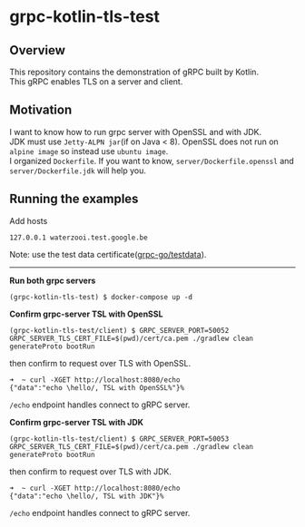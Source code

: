 # grpc-kotlin-tls-test

## Overview

This repository contains the demonstration of gRPC built by Kotlin.  
This gRPC enables TLS on a server and client.

## Motivation

I want to know how to run grpc server with OpenSSL and with JDK.  
JDK must use `Jetty-ALPN jar`(if on Java < 8). 
OpenSSL does not run on `alpine image` so instead use `ubuntu image`.  
I organized `Dockerfile`. If you want to know, `server/Dockerfile.openssl` and `server/Dockerfile.jdk` will help you.  


## Running the examples

Add hosts
```
127.0.0.1 waterzooi.test.google.be
```

Note: use the test data certificate([grpc-go/testdata](https://github.com/grpc/grpc-go/tree/master/testdata)).

---

**Run both grpc servers**

```docker-compose shell
(grpc-kotlin-tls-test) $ docker-compose up -d
```

**Confirm grpc-server TSL with OpenSSL**

```running-client-server shell
(grpc-kotlin-tls-test/client) $ GRPC_SERVER_PORT=50052 GRPC_SERVER_TLS_CERT_FILE=$(pwd)/cert/ca.pem ./gradlew clean generateProto bootRun
```

then confirm to request over TLS with OpenSSL.
```
➜  ~ curl -XGET http://localhost:8080/echo
{"data":"echo \hello/, TSL with OpenSSL%"}%
```

`/echo` endpoint handles connect to gRPC server.

**Confirm grpc-server TSL with JDK**

```running-client-server shell
(grpc-kotlin-tls-test/client) $ GRPC_SERVER_PORT=50053 GRPC_SERVER_TLS_CERT_FILE=$(pwd)/cert/ca.pem ./gradlew clean generateProto bootRun
```

then confirm to request over TLS with JDK.
```
➜  ~ curl -XGET http://localhost:8080/echo
{"data":"echo \hello/, TSL with JDK"}%
```

`/echo` endpoint handles connect to gRPC server.
